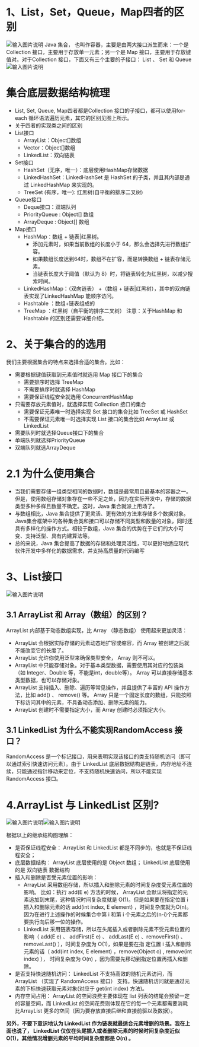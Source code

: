 # 1、List，Set，Queue，Map四者的区别
![输入图片说明](../image/%E9%9B%86%E5%90%88.png)
Java 集合， 也叫作容器，主要是由两大接口派生而来：一个是 Collection 接口，主要用于存放单一元素；另一个是 Map 接口，主要用于存放键值对。对于Collection 接口，下面又有三个主要的子接口： List 、 Set 和 Queue
![输入图片说明](../image/List%EF%BC%8CSet%EF%BC%8CQueue%EF%BC%8CMap%E5%9B%9B%E8%80%85%E7%9A%84%E5%8C%BA%E5%88%AB.png)
# 集合底层数据结构梳理
- List, Set, Queue, Map四者都是Collection 接口的子接口，都可以使用for-each 循环语法遍历元素，其它的区别见图上所示。
- 关于四者的实现类之间的区别
- List接口
    - ArrayList：Object[]数组
    - Vector：Object[]数组
    - LinkedList：双向链表
- Set接口
    - HashSet（无序，唯一）：底层使用HashMap存储数据
    - LinkedHashSet：LinkedHashSet 是 HashSet 的子类，并且其内部是通过 LinkedHashMap 来实现的。
    - TreeSet (有序，唯一): 红黑树(自平衡的排序二叉树)
- Queue接口
    - Deque接口：双端队列
    - PriorityQueue : Object[] 数组
    - ArrayDeque : Object[] 数组
- Map接口
    - HashMap：数组 + 链表|红黑树。
        - 添加元素时，如果当前数组的长度小于 64，那么会选择先进行数组扩容。
        - 如果数组长度达到64时，数组不在扩容，而是转换数组 + 链表存储元素。
        - 当链表长度大于阈值（默认为 8）时，将链表转化为红黑树，以减少搜索时间。
    - LinkedHashMap：（双向链表） +（数组 + 链表|红黑树），其中的双向链表实现了LinkedHashMap 能顺序访问。
    - Hashtable ：数组+链表组成的
    - TreeMap ：红黑树（自平衡的排序二叉树）
注意：关于HashMap 和 Hashtable 的区别还需要详细介绍。

# 2、关于集合的的选用
我们主要根据集合的特点来选择合适的集合。比如：
- 需要根据键值获取到元素值时就选用 Map 接口下的集合
    - 需要排序时选择 TreeMap
    - 不需要排序时就选择 HashMap
    - 需要保证线程安全就选用 ConcurrentHashMap
- 只需要存放元素值时，就选择实现 Collection 接口的集合
    - 需要保证元素唯一时选择实现 Set 接口的集合比如 TreeSet 或 HashSet
    - 不需要保证元素唯一时选择实现 List 接口的集合比如 ArrayList 或 LinkedList
- 需要队列时就选择Queue接口下的集合
- 单端队列就选择PriorityQueue
- 双端队列就选ArrayDeque

# 2.1 为什么使用集合
- 当我们需要存储一组类型相同的数据时，数组是最常用且最基本的容器之一。但是，使用数组存储对象存在一些不足之处，因为在实际开发中，存储的数据类型多种多样且数量不确定。这时，Java 集合就派上用场了。
- 与数组相比，Java 集合提供了更灵活、更有效的方法来存储多个数据对象。Java集合框架中的各种集合类和接口可以存储不同类型和数量的对象，同时还具有多样化的操作方式。相较于数组，Java 集合的优势在于它们的大小可变、支持泛型、具有内建算法等。
- 总的来说，Java 集合提高了数据的存储和处理灵活性，可以更好地适应现代软件开发中多样化的数据需求，并支持高质量的代码编写

# 3、List接口
![输入图片说明](../image/List%E9%9B%86%E5%90%88.png)
## 3.1 ArrayList 和 Array（数组）的区别？
ArrayList 内部基于动态数组实现，比 Array （静态数组） 使用起来更加灵活：
- ArrayList 会根据实际存储的元素动态地扩容或缩容，而 Array 被创建之后就不能改变它的长度了。
- ArrayList 允许你使用泛型来确保类型安全， Array 则不可以。
- ArrayList 中只能存储对象。对于基本类型数据，需要使用其对应的包装类（如 Integer、Double 等，不能是int，double等）。 Array 可以直接存储基本类型数据，也可以存储对象。
- ArrayList 支持插入、删除、遍历等常见操作，并且提供了丰富的 API 操作方法，比如 add() 、 remove() 等。 Array 只是一个固定长度的数组，只能按照下标访问其中的元素，不具备动态添加、删除元素的能力。
- ArrayList 创建时不需要指定大小，而 Array 创建时必须指定大小。

## 3.1  LinkedList 为什么不能实现RandomAccess 接口？
RandomAccess 是一个标记接口，用来表明实现该接口的类支持随机访问（即可以通过索引快速访问元素）。由于 LinkedList 底层数据结构是链表，内存地址不连续，只能通过指针移动来定位，不支持随机快速访问，所以不能实现RandomAccess 接口。
# 4.ArrayList 与 LinkedList 区别?
![输入图片说明](../image/LinkedList%E7%BB%A7%E6%89%BF%E5%9B%BE.png)![输入图片说明](../image/ArrayList.png)

根据以上的继承结构图理解：
- 是否保证线程安全： ArrayList 和 LinkedList 都是不同步的，也就是不保证线程安全；
- 底层数据结构： ArrayList 底层使用的是 Object 数组； LinkedList 底层使用的是 双向链表 数据结构
- 插入和删除是否受元素位置的影响：
    - ArrayList 采用数组存储，所以插入和删除元素的时间复杂度受元素位置的影响。 比如：执行 add(E e) 方法的时候， ArrayList 会默认将指定的元素追加到末尾，这种情况时间复杂度就是 O(1)。但是如果要在指定位置 i插入和删除元素的话 add(int index, E element) ，时间复杂度就为O(n)。因为在进行上述操作的时候集合中第 i 和第 i 个元素之后的(n-i)个元素都要执行向后移一位的操作。
    - LinkedList 采用链表存储，所以在头尾插入或者删除元素不受元素位置的影响（ add(E e) 、 addFirst(E e) 、 addLast(E e) 、removeFirst() 、 removeLast() ），时间复杂度为 O(1)，如果是要在指
定位置 i 插入和删除元素的话（ add(int index, E element) ，remove(Object o) , remove(int index) ）， 时间复杂度为 O(n) ，因为需要先移动到指定位置再插入和删除。
- 是否支持快速随机访问： LinkedList 不支持高效的随机元素访问，而ArrayList （实现了 RandomAccess 接口） 支持。快速随机访问就是通过元素的下标快速获取元素对象(对应于 get(int index) 方法)。
- 内存空间占用： ArrayList 的空间浪费主要体现在 list 列表的结尾会预留一定的容量空间，而 LinkedList 的空间花费则体现在它的每一个元素都需要消耗比ArrayList 更多的空间（因为要存放直接后继和直接前驱以及数据）。

 **另外，不要下意识地认为 LinkedList 作为链表就最适合元素增删的场景。我在上
面也说了， LinkedList 仅仅在头尾插入或者删除元素的时候时间复杂度近似
O(1)，其他情况增删元素的平均时间复杂度都是 O(n) 。** 